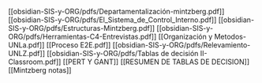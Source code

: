 [[obsidian-SIS-y-ORG/pdfs/Departamentalización-mintzberg.pdf]]
[[obsidian-SIS-y-ORG/pdfs/El_Sistema_de_Control_Interno.pdf]]
[[obsidian-SIS-y-ORG/pdfs/Estructuras-Mintzberg.pdf]]
[[obsidian-SIS-y-ORG/pdfs/Herramientas-C4-Entrevistas.pdf]]
[[Organización y Metodos-UNLa.pdf]]
[[Proceso E2E.pdf]]
[[obsidian-SIS-y-ORG/pdfs/Relevamiento-UNLZ.pdf]]
[[obsidian-SIS-y-ORG/pdfs/Tablas de decisión II-Classroom.pdf]]
[[PERT Y GANT]]
[[RESUMEN DE TABLAS DE DECISION]]
[[Mintzberg notas]]

